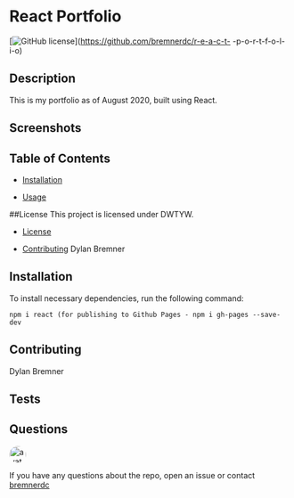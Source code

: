 
# React Portfolio
[![GitHub license](https://img.shields.io/badge/license-DWTYW-blue.svg)](https://github.com/bremnerdc/r-e-a-c-t- -p-o-r-t-f-o-l-i-o)

## Description

This is my portfolio as of August 2020, built using React.

## Screenshots



## Table of Contents 

* [Installation](#installation)

* [Usage](#usage)

##License
      This project is licensed under DWTYW.
      
* [License](#license)

* [Contributing](#contributing)
Dylan Bremner

## Installation

To install necessary dependencies, run the following command:

```
npm i react (for publishing to Github Pages - npm i gh-pages --save-dev
```

## Contributing

Dylan Bremner

## Tests

## Questions

<img src="https://avatars3.githubusercontent.com/u/61300825?v=4" alt="avatar" style="border-radius: 16px" width="30" />

If you have any questions about the repo, open an issue or contact [bremnerdc](https://api.github.com/users/bremnerdc)

